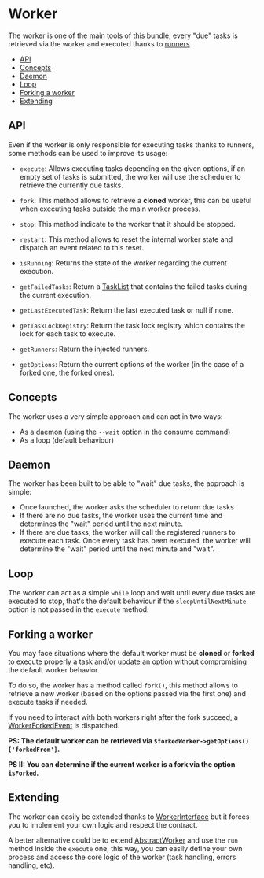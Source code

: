 # Worker

The worker is one of the main tools of this bundle, every "due" tasks is retrieved via the worker
and executed thanks to [runners](runners.md).

- [API](#api)
- [Concepts](#concepts)
- [Daemon](#daemon)
- [Loop](#loop)
- [Forking a worker](#forking-a-worker)
- [Extending](#extending)

## API

Even if the worker is only responsible for executing tasks thanks to runners,
some methods can be used to improve its usage:

- `execute`: Allows executing tasks depending on the given options,
  if an empty set of tasks is submitted,
  the worker will use the scheduler to retrieve the currently due tasks.

- `fork`: This method allows to retrieve a **cloned** worker,
  this can be useful when executing tasks outside the main worker process.

- `stop`: This method indicate to the worker that it should be stopped.

- `restart`: This method allows to reset the internal worker state and dispatch an event related to this reset.

- `isRunning`: Returns the state of the worker regarding the current execution.

- `getFailedTasks`: Return a [TaskList](../src/Task/TaskList.php)
  that contains the failed tasks during the current execution.

- `getLastExecutedTask`: Return the last executed task or null if none.

- `getTaskLockRegistry`: Return the task lock registry which contains the lock for each task to execute.

- `getRunners`: Return the injected runners.

- `getOptions`: Return the current options of the worker (in the case of a forked one, the forked ones).

## Concepts

The worker uses a very simple approach and can act in two ways:

- As a daemon (using the `--wait` option in the consume command)
- As a loop (default behaviour)

## Daemon

The worker has been built to be able to "wait" due tasks, the approach is simple:

- Once launched, the worker asks the scheduler to return due tasks
- If there are no due tasks, the worker uses the current time and determines the "wait" period until the next minute.
- If there are due tasks, the worker will call the registered runners to execute each task. Once every task
has been executed, the worker will determine the "wait" period until the next minute and "wait".

## Loop

The worker can act as a simple `while` loop and wait until every due tasks are executed to stop,
that's the default behaviour if the `sleepUntilNextMinute` option is not passed in the `execute` method.

## Forking a worker

You may face situations where the default worker must be **cloned** or **forked** 
to  execute properly a task and/or update an option 
without compromising the default worker behavior.

To do so, the worker has a method called `fork()`,
this method allows to retrieve a new worker (based on the options passed via the first one)
and execute tasks if needed.

If you need to interact with both workers right after the fork succeed, 
a [WorkerForkedEvent](../src/Event/WorkerForkedEvent.php) is dispatched.

**PS: The default worker can be retrieved via `$forkedWorker->getOptions()['forkedFrom']`.**

**PS II: You can determine if the current worker is a fork via the option `isForked`.**

## Extending

The worker can easily be extended thanks to [WorkerInterface](../src/Worker/WorkerInterface.php) but
it forces you to implement your own logic and respect the contract. 

A better alternative could be to extend [AbstractWorker](../src/Worker/AbstractWorker.php)
and use the `run` method inside the `execute` one, this way, you can easily define your own process
and access the core logic of the worker (task handling, errors handling, etc). 
